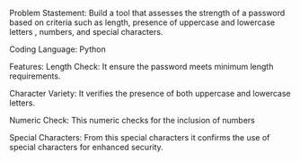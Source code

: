 Problem Stastement: Build a tool that assesses the strength of a password based on criteria such as length, presence of uppercase and lowercase letters , numbers, and special characters.

Coding Language: Python

Features:
Length Check: It ensure the password meets minimum length requirements.

Character Variety: It verifies the presence of both uppercase and lowercase letters.

Numeric Check:  This numeric checks for the inclusion of numbers

Special Characters: From this special characters it confirms the use of special characters for enhanced security.
